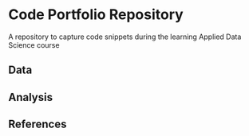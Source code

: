 # Code Portfolio Repository

A repository to capture code snippets during the learning Applied Data Science course

## Data 

## Analysis

## References

